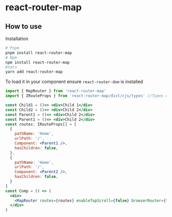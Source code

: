 # react-router-map

## How to use

Installation

```sh
# Pnpm
pnpm install react-router-map
# Npm
npm install react-router-map
#Yarn
yarn add react-router-map
```

To load it in your component ensure `react-router-dom` is installed

```jsx
import { MapRouter } from 'react-router-map'
import { IRouteProps } from 'react-router-map/dist/cjs/types' //Types of route

const Child1 = ()=> <div>Child 1</div>
const Child2 = ()=> <div>Child 2</div>
const Parent1 = ()=> <div>Child 2</div>
const Parent1 = ()=> <div>Child 2</div>
const routes: IRouteProps[] = [
  {
    pathName: 'Home',
    urlPath: '/',
    Component: <Parent1 />,
    hasChildren: false,
  },
  {
    pathName: 'Home',
    urlPath: '/',
    Component: <Parent2 />,
    hasChildren: false,
  }
]
const Comp = () => (
  <div>
    <MapRouter routes={routes} enableTopScroll={false} browserRouter={false} />
  </div>
)
```
